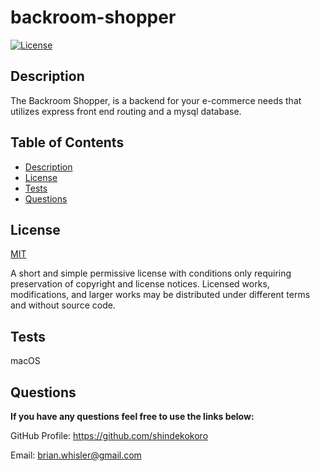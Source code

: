 # backroom-shopper

[![License](https://img.shields.io/github/license/shindekokoro/backroom-shopper)](http://choosealicense.com/licenses/mit/)

## Description
The Backroom Shopper, is a backend for your e-commerce needs that utilizes express front end routing and a mysql database.

## Table of Contents
- [Description](#description)
- [License](#license)
- [Tests](#tests)
- [Questions](#questions)

## License
[MIT](http://choosealicense.com/licenses/mit/)

A short and simple permissive license with conditions only requiring preservation of copyright and license notices. Licensed works, modifications, and larger works may be distributed under different terms and without source code.

## Tests
macOS

## Questions
**If you have any questions feel free to use the links below:**

GitHub Profile: https://github.com/shindekokoro

Email: brian.whisler@gmail.com